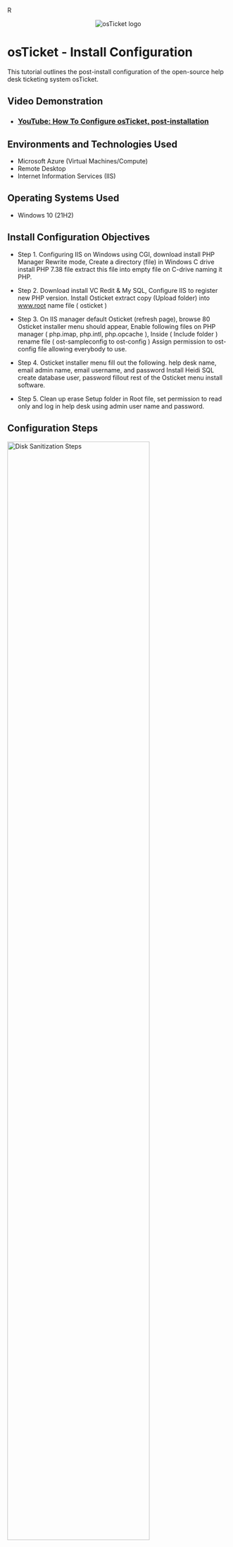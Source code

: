 R<p align="center">
<img src="https://i.imgur.com/Clzj7Xs.png" alt="osTicket logo"/>
</p>

<h1>osTicket - Install Configuration</h1>
This tutorial outlines the post-install configuration of the open-source help desk ticketing system osTicket.<br />


<h2>Video Demonstration</h2>

- ### [YouTube: How To Configure osTicket, post-installation](https://www.youtube.com)

<h2>Environments and Technologies Used</h2>

- Microsoft Azure (Virtual Machines/Compute)
- Remote Desktop
- Internet Information Services (IIS)

<h2>Operating Systems Used </h2>

- Windows 10</b> (21H2)

<h2>Install Configuration Objectives</h2>

- Step 1. Configuring IIS on Windows using CGI, download install PHP Manager Rewrite mode, Create a directory (file) in Windows C drive 
          install PHP 7.38 file extract this file into empty file on C-drive naming it PHP.

- Step 2. Download install VC Redit & My SQL, Configure IIS to register new PHP version. Install Osticket extract copy (Upload folder) 
          into www.root name file ( osticket )
  
- Step 3. On IIS manager default Osticket (refresh page), browse 80 Osticket installer menu should appear,
          Enable following files on PHP manager ( php.imap, php.intl, php.opcache ),
          Inside ( Include folder ) rename file ( ost-sampleconfig to ost-config ) Assign permission to ost-config file allowing 
          everybody to use.

- Step 4. Osticket installer menu fill out the following. help desk name, email admin name, email username, and password
          Install Heidi SQL create database user, password
          fillout rest of the Osticket menu install software.

- Step 5. Clean up erase Setup folder in Root file, set permission to read only and log in help desk using admin user name and password.

     
<h2>Configuration Steps</h2>

<p>
<img src="https://i.imgur.com/DJmEXEB.png" height="80%" width="80%" alt="Disk Sanitization Steps"/>
</p>
<p>
Step 1. Installing IIS in windows with CGI in start menu type (control panel) go to programs, turn windows features on/off, 
        (windows features menu) go to Internet informaation Service, World wide web services, inside Application development features 
        (check box CGI) make sure (common HTTP features) and (IIS management console) are selected as well.
        
Install PHP manager and Rewrite mode from simple list lab instructions
(https://docs.google.com/document/d/12QH7yrsaiUfYNOgZK7KgTSZQSJ-HYTSVcGFildWMRig/edit#bookmark=id.cajb4ktub1km)</p>

Create a directory (file) inside Windows C drive go to file folder, this pc, Windows C drive, create new file (name file PHP) 
download PHP 7.38 (right click) extract, browse look for empty PHP folder inside C drive, extract will put files inside PHP 

Download Vc Redist and My Sql from simple list on my sql menu click typical install, standard config, name Root Pass make one up.

<p>
<img src="https://i.imgur.com/DJmEXEB.png" height="80%" width="80%" alt="Disk Sanitization Steps"/>
</p>
<p>
Step 2. Register new PHP version to PHP manager go to start type iis (run as admin) PHP manager, register new PHP version,
        Browse, look for PHP CGI under PHP folder located inside Windows C-drive.

install Osticket inside file there is (Upload folder) open file folder, this pc, win c, inetub, www.root drag (upload) folder inside www.root folder name folder (Osticket).

<p>
<img src="https://i.imgur.com/DJmEXEB.png" height="80%" width="80%" alt="Disk Sanitization Steps"/>
</p>
<p>Step 3. Go to IIS manager page sites> defaualt> Osticket folder, (action manage folder), Browse 80 (Osticket installer page appears)
Enable files for Osticket IIS manager menu go to PHP manager, enable or disable, enable following: php_imap, php_intl, php_opchache
(refresh Osticket installer)


Rename file ossample.config to ost-config file is on windows c drive inside osticket upload folder.
  <p>
<img src="https://i.imgur.com/DJmEXEB.png" height="80%" width="80%" alt="Disk Sanitization Steps"/>
</p>
<p>Step 4. Assign permission on ost-config file (right click) ost-config file property, security, advanced, disable inheritance,
remove all inherited permission from object, add (permission) select principal, (type) everyone, check names, (basic permission) 
full control, apply (now everyone can use ost-config file )

Osticket menu fill out the following: help desk name and email, Admin first, last name, email, username, password. 

Set-up database for Osticket download and install Heidi Sql from (simple list) (Heidi Sql menu) new, settings username root, 
make up password, open

Creating database (Heidi Sql menu) (right click) unamed, create new, database, (name it) osticket, install
fill out rest of the osticket installer menu mysql name: root, mysql password:, install now (osticket program succesfully installed) 
](http://localhost/osTicket/scp/login.php)http://localhost/osTicket/scp/login.php Adm user name, password.



